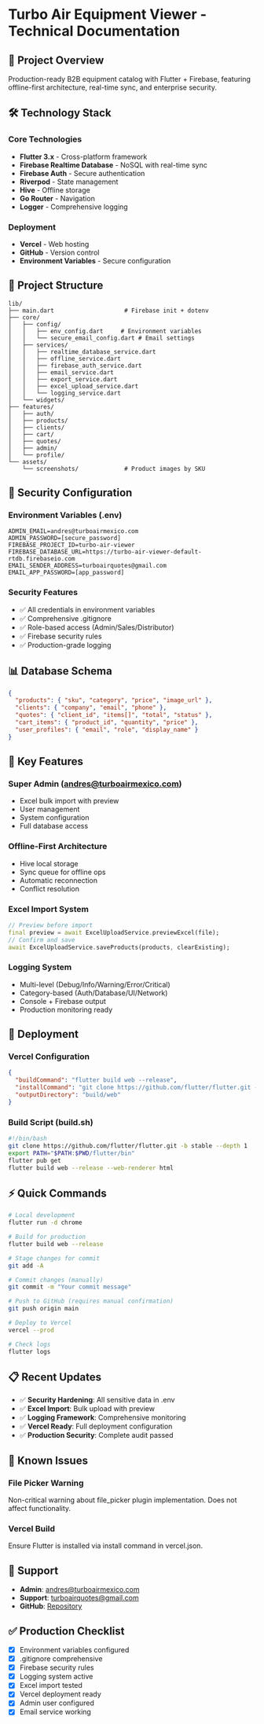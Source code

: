 # Turbo Air Equipment Viewer - Technical Documentation

## 🚀 Project Overview
Production-ready B2B equipment catalog with Flutter + Firebase, featuring offline-first architecture, real-time sync, and enterprise security.

## 🛠️ Technology Stack

### Core Technologies
- **Flutter 3.x** - Cross-platform framework
- **Firebase Realtime Database** - NoSQL with real-time sync
- **Firebase Auth** - Secure authentication
- **Riverpod** - State management
- **Hive** - Offline storage
- **Go Router** - Navigation
- **Logger** - Comprehensive logging

### Deployment
- **Vercel** - Web hosting
- **GitHub** - Version control
- **Environment Variables** - Secure configuration

## 📁 Project Structure

```
lib/
├── main.dart                    # Firebase init + dotenv
├── core/
│   ├── config/
│   │   ├── env_config.dart     # Environment variables
│   │   └── secure_email_config.dart # Email settings
│   ├── services/
│   │   ├── realtime_database_service.dart
│   │   ├── offline_service.dart
│   │   ├── firebase_auth_service.dart
│   │   ├── email_service.dart
│   │   ├── export_service.dart
│   │   ├── excel_upload_service.dart
│   │   └── logging_service.dart
│   └── widgets/
├── features/
│   ├── auth/
│   ├── products/
│   ├── clients/
│   ├── cart/
│   ├── quotes/
│   ├── admin/
│   └── profile/
└── assets/
    └── screenshots/             # Product images by SKU
```

## 🔐 Security Configuration

### Environment Variables (.env)
```env
ADMIN_EMAIL=andres@turboairmexico.com
ADMIN_PASSWORD=[secure_password]
FIREBASE_PROJECT_ID=turbo-air-viewer
FIREBASE_DATABASE_URL=https://turbo-air-viewer-default-rtdb.firebaseio.com
EMAIL_SENDER_ADDRESS=turboairquotes@gmail.com
EMAIL_APP_PASSWORD=[app_password]
```

### Security Features
- ✅ All credentials in environment variables
- ✅ Comprehensive .gitignore
- ✅ Role-based access (Admin/Sales/Distributor)
- ✅ Firebase security rules
- ✅ Production-grade logging

## 📊 Database Schema

```json
{
  "products": { "sku", "category", "price", "image_url" },
  "clients": { "company", "email", "phone" },
  "quotes": { "client_id", "items[]", "total", "status" },
  "cart_items": { "product_id", "quantity", "price" },
  "user_profiles": { "email", "role", "display_name" }
}
```

## 🔧 Key Features

### Super Admin (andres@turboairmexico.com)
- Excel bulk import with preview
- User management
- System configuration
- Full database access

### Offline-First Architecture
- Hive local storage
- Sync queue for offline ops
- Automatic reconnection
- Conflict resolution

### Excel Import System
```dart
// Preview before import
final preview = await ExcelUploadService.previewExcel(file);
// Confirm and save
await ExcelUploadService.saveProducts(products, clearExisting);
```

### Logging System
- Multi-level (Debug/Info/Warning/Error/Critical)
- Category-based (Auth/Database/UI/Network)
- Console + Firebase output
- Production monitoring ready

## 🚀 Deployment

### Vercel Configuration
```json
{
  "buildCommand": "flutter build web --release",
  "installCommand": "git clone https://github.com/flutter/flutter.git -b stable && export PATH=\"$PATH:$PWD/flutter/bin\" && flutter pub get",
  "outputDirectory": "build/web"
}
```

### Build Script (build.sh)
```bash
#!/bin/bash
git clone https://github.com/flutter/flutter.git -b stable --depth 1
export PATH="$PATH:$PWD/flutter/bin"
flutter pub get
flutter build web --release --web-renderer html
```

## ⚡ Quick Commands

```bash
# Local development
flutter run -d chrome

# Build for production
flutter build web --release

# Stage changes for commit
git add -A

# Commit changes (manually)
git commit -m "Your commit message"

# Push to GitHub (requires manual confirmation)
git push origin main

# Deploy to Vercel
vercel --prod

# Check logs
flutter logs
```

## 📋 Recent Updates

- ✅ **Security Hardening**: All sensitive data in .env
- ✅ **Excel Import**: Bulk upload with preview
- ✅ **Logging Framework**: Comprehensive monitoring
- ✅ **Vercel Ready**: Full deployment configuration
- ✅ **Production Security**: Complete audit passed

## 🐛 Known Issues

### File Picker Warning
Non-critical warning about file_picker plugin implementation. Does not affect functionality.

### Vercel Build
Ensure Flutter is installed via install command in vercel.json.

## 📧 Support

- **Admin**: andres@turboairmexico.com
- **Support**: turboairquotes@gmail.com
- **GitHub**: [Repository](https://github.com/REDXICAN/Turbo-Air-Viewer-Flutter-App)

## ✅ Production Checklist

- [x] Environment variables configured
- [x] .gitignore comprehensive
- [x] Firebase security rules
- [x] Logging system active
- [x] Excel import tested
- [x] Vercel deployment ready
- [x] Admin user configured
- [x] Email service working